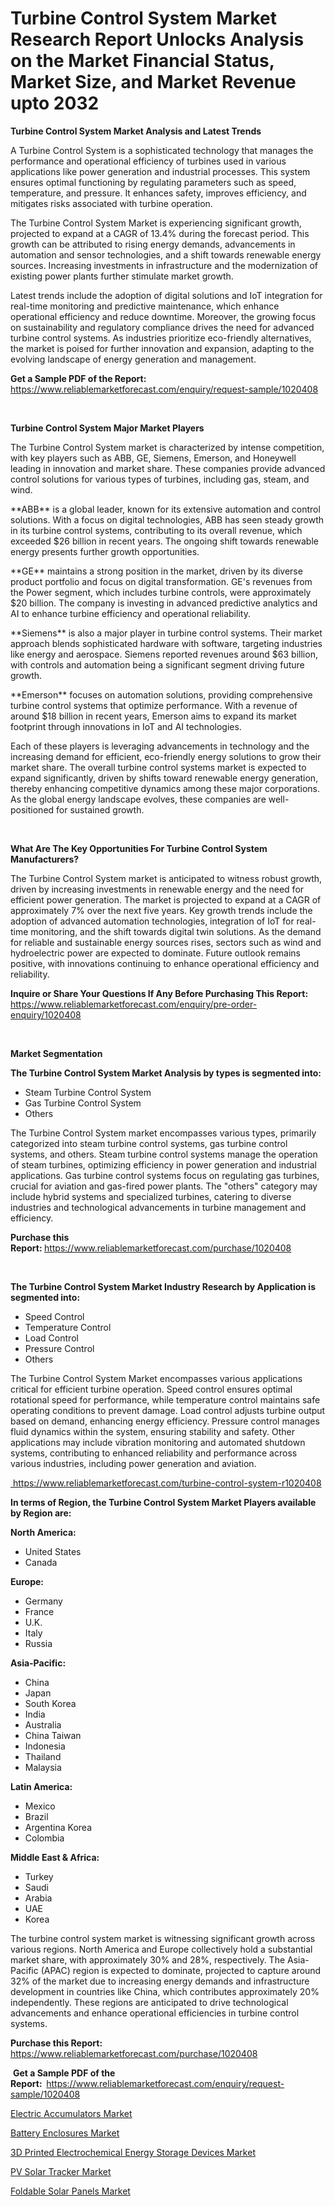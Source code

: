 <p><h1>Turbine Control System Market Research Report Unlocks Analysis on the Market Financial Status, Market Size, and Market Revenue upto 2032</h1></p><p><strong>Turbine Control System Market Analysis and Latest Trends</strong></p>
<p><p>A Turbine Control System is a sophisticated technology that manages the performance and operational efficiency of turbines used in various applications like power generation and industrial processes. This system ensures optimal functioning by regulating parameters such as speed, temperature, and pressure. It enhances safety, improves efficiency, and mitigates risks associated with turbine operation.</p><p>The Turbine Control System Market is experiencing significant growth, projected to expand at a CAGR of 13.4% during the forecast period. This growth can be attributed to rising energy demands, advancements in automation and sensor technologies, and a shift towards renewable energy sources. Increasing investments in infrastructure and the modernization of existing power plants further stimulate market growth.</p><p>Latest trends include the adoption of digital solutions and IoT integration for real-time monitoring and predictive maintenance, which enhance operational efficiency and reduce downtime. Moreover, the growing focus on sustainability and regulatory compliance drives the need for advanced turbine control systems. As industries prioritize eco-friendly alternatives, the market is poised for further innovation and expansion, adapting to the evolving landscape of energy generation and management.</p></p>
<p><strong>Get a Sample PDF of the Report:&nbsp;</strong> <a href="https://www.reliablemarketforecast.com/enquiry/request-sample/1020408?utm_campaign=1890&utm_medium=2&utm_source=Github&utm_content=ia&utm_term=07042025&utm_id=turbine-control-system">https://www.reliablemarketforecast.com/enquiry/request-sample/1020408</a></p>
<p>&nbsp;</p>
<p><strong>Turbine Control System Major Market Players</strong></p>
<p><p>The Turbine Control System market is characterized by intense competition, with key players such as ABB, GE, Siemens, Emerson, and Honeywell leading in innovation and market share. These companies provide advanced control solutions for various types of turbines, including gas, steam, and wind.</p><p>**ABB** is a global leader, known for its extensive automation and control solutions. With a focus on digital technologies, ABB has seen steady growth in its turbine control systems, contributing to its overall revenue, which exceeded $26 billion in recent years. The ongoing shift towards renewable energy presents further growth opportunities.</p><p>**GE** maintains a strong position in the market, driven by its diverse product portfolio and focus on digital transformation. GE's revenues from the Power segment, which includes turbine controls, were approximately $20 billion. The company is investing in advanced predictive analytics and AI to enhance turbine efficiency and operational reliability.</p><p>**Siemens** is also a major player in turbine control systems. Their market approach blends sophisticated hardware with software, targeting industries like energy and aerospace. Siemens reported revenues around $63 billion, with controls and automation being a significant segment driving future growth.</p><p>**Emerson** focuses on automation solutions, providing comprehensive turbine control systems that optimize performance. With a revenue of around $18 billion in recent years, Emerson aims to expand its market footprint through innovations in IoT and AI technologies.</p><p>Each of these players is leveraging advancements in technology and the increasing demand for efficient, eco-friendly energy solutions to grow their market share. The overall turbine control systems market is expected to expand significantly, driven by shifts toward renewable energy generation, thereby enhancing competitive dynamics among these major corporations. As the global energy landscape evolves, these companies are well-positioned for sustained growth.</p></p>
<p>&nbsp;</p>
<p><strong>What Are The Key Opportunities For Turbine Control System Manufacturers?</strong></p>
<p><p>The Turbine Control System market is anticipated to witness robust growth, driven by increasing investments in renewable energy and the need for efficient power generation. The market is projected to expand at a CAGR of approximately 7% over the next five years. Key growth trends include the adoption of advanced automation technologies, integration of IoT for real-time monitoring, and the shift towards digital twin solutions. As the demand for reliable and sustainable energy sources rises, sectors such as wind and hydroelectric power are expected to dominate. Future outlook remains positive, with innovations continuing to enhance operational efficiency and reliability.</p></p>
<p><strong>Inquire or Share Your Questions If Any Before Purchasing This Report:</strong> <a href="https://www.reliablemarketforecast.com/enquiry/pre-order-enquiry/1020408?utm_campaign=1890&utm_medium=2&utm_source=Github&utm_content=ia&utm_term=07042025&utm_id=turbine-control-system">https://www.reliablemarketforecast.com/enquiry/pre-order-enquiry/1020408</a></p>
<p>&nbsp;</p>
<p><strong>Market Segmentation</strong></p>
<p><strong>The Turbine Control System Market Analysis by types is segmented into:</strong></p>
<p><ul><li>Steam Turbine Control System</li><li>Gas Turbine Control System</li><li>Others</li></ul></p>
<p><p>The Turbine Control System market encompasses various types, primarily categorized into steam turbine control systems, gas turbine control systems, and others. Steam turbine control systems manage the operation of steam turbines, optimizing efficiency in power generation and industrial applications. Gas turbine control systems focus on regulating gas turbines, crucial for aviation and gas-fired power plants. The "others" category may include hybrid systems and specialized turbines, catering to diverse industries and technological advancements in turbine management and efficiency.</p></p>
<p><strong>Purchase this Report:&nbsp;</strong><a href="https://www.reliablemarketforecast.com/purchase/1020408?utm_campaign=1890&utm_medium=2&utm_source=Github&utm_content=ia&utm_term=07042025&utm_id=turbine-control-system">https://www.reliablemarketforecast.com/purchase/1020408</a></p>
<p>&nbsp;</p>
<p><strong>The Turbine Control System Market Industry Research by Application is segmented into:</strong></p>
<p><ul><li>Speed Control</li><li>Temperature Control</li><li>Load Control</li><li>Pressure Control</li><li>Others</li></ul></p>
<p><p>The Turbine Control System Market encompasses various applications critical for efficient turbine operation. Speed control ensures optimal rotational speed for performance, while temperature control maintains safe operating conditions to prevent damage. Load control adjusts turbine output based on demand, enhancing energy efficiency. Pressure control manages fluid dynamics within the system, ensuring stability and safety. Other applications may include vibration monitoring and automated shutdown systems, contributing to enhanced reliability and performance across various industries, including power generation and aviation.</p></p>
<p><a href="https://www.reliablemarketforecast.com/turbine-control-system-r1020408?utm_campaign=1890&utm_medium=2&utm_source=Github&utm_content=ia&utm_term=07042025&utm_id=turbine-control-system">&nbsp;https://www.reliablemarketforecast.com/turbine-control-system-r1020408</a></p>
<p><strong>In terms of Region, the Turbine Control System Market Players available by Region are:</strong></p>
<p>
    <p> <strong> North America: </strong>
        <ul>
            <li>United States</li>
            <li>Canada</li>
        </ul>
        </p> 
    <p> <strong> Europe: </strong>
        <ul>
            <li>Germany</li>
            <li>France</li>
            <li>U.K.</li>
            <li>Italy</li>
            <li>Russia</li>
        </ul>
        </p> 
    <p> <strong> Asia-Pacific: </strong>
        <ul>
            <li>China</li>
            <li>Japan</li>
            <li>South Korea</li>
            <li>India</li>
            <li>Australia</li>
            <li>China Taiwan</li>
            <li>Indonesia</li>
            <li>Thailand</li>
            <li>Malaysia</li>
        </ul>
        </p> 
    <p> <strong> Latin America: </strong>
        <ul>
            <li>Mexico</li>
            <li>Brazil</li>
            <li>Argentina Korea</li>
            <li>Colombia</li>
        </ul>
        </p> 
    <p> <strong> Middle East & Africa: </strong>
        <ul>
            <li>Turkey</li>
            <li>Saudi</li>
            <li>Arabia</li>
            <li>UAE</li>
            <li>Korea</li>
        </ul>
    </p>
    </p>
<p><p>The turbine control system market is witnessing significant growth across various regions. North America and Europe collectively hold a substantial market share, with approximately 30% and 28%, respectively. The Asia-Pacific (APAC) region is expected to dominate, projected to capture around 32% of the market due to increasing energy demands and infrastructure development in countries like China, which contributes approximately 20% independently. These regions are anticipated to drive technological advancements and enhance operational efficiencies in turbine control systems.</p></p>
<p><strong>Purchase this Report: </strong><a href="https://www.reliablemarketforecast.com/purchase/1020408?utm_campaign=1890&utm_medium=2&utm_source=Github&utm_content=ia&utm_term=07042025&utm_id=turbine-control-system">https://www.reliablemarketforecast.com/purchase/1020408</a></p>
<p>&nbsp;<strong>Get a Sample PDF of the Report:&nbsp;&nbsp;</strong><a href="https://www.reliablemarketforecast.com/enquiry/request-sample/1020408?utm_campaign=1890&utm_medium=2&utm_source=Github&utm_content=ia&utm_term=07042025&utm_id=turbine-control-system">https://www.reliablemarketforecast.com/enquiry/request-sample/1020408</a></p>
<p><strong></strong></p>
<p><p><a href="https://github.com/eskelimaksic/Market-Research-Report-List-1/blob/main/electric-accumulators-market.md?utm_campaign=1890&utm_medium=2&utm_source=Github&utm_content=ia&utm_term=07042025&utm_id=turbine-control-system">Electric Accumulators Market</a></p><p><a href="https://github.com/lelahokendo/Market-Research-Report-List-1/blob/main/battery-enclosures-market.md?utm_campaign=1890&utm_medium=2&utm_source=Github&utm_content=ia&utm_term=07042025&utm_id=turbine-control-system">Battery Enclosures Market</a></p><p><a href="https://github.com/wantadhagino/Market-Research-Report-List-1/blob/main/3d-printed-electrochemical-energy-storage-devices-market.md?utm_campaign=1890&utm_medium=2&utm_source=Github&utm_content=ia&utm_term=07042025&utm_id=turbine-control-system">3D Printed Electrochemical Energy Storage Devices Market</a></p><p><a href="https://github.com/hatlepigna2s/Market-Research-Report-List-1/blob/main/pv-solar-tracker-market.md?utm_campaign=1890&utm_medium=2&utm_source=Github&utm_content=ia&utm_term=07042025&utm_id=turbine-control-system">PV Solar Tracker Market</a></p><p><a href="https://github.com/vestadjogile/Market-Research-Report-List-1/blob/main/foldable-solar-panels-market.md?utm_campaign=1890&utm_medium=2&utm_source=Github&utm_content=ia&utm_term=07042025&utm_id=turbine-control-system">Foldable Solar Panels Market</a></p></p>